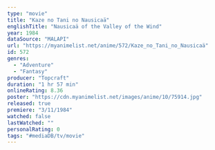 ```yaml
---
type: "movie"
title: "Kaze no Tani no Nausicaä"
englishTitle: "Nausicaä of the Valley of the Wind"
year: 1984
dataSource: "MALAPI"
url: "https://myanimelist.net/anime/572/Kaze_no_Tani_no_Nausicaä"
id: 572
genres: 
  - "Adventure"
  - "Fantasy"
producer: "Topcraft"
duration: "1 hr 57 min"
onlineRating: 8.36
poster: "https://cdn.myanimelist.net/images/anime/10/75914.jpg"
released: true
premiere: "3/11/1984"
watched: false
lastWatched: ""
personalRating: 0
tags: "#mediaDB/tv/movie"
---
```

